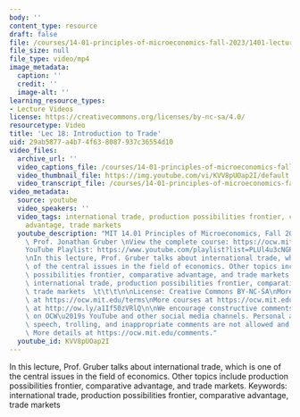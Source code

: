 ```yaml
---
body: ''
content_type: resource
draft: false
file: /courses/14-01-principles-of-microeconomics-fall-2023/1401-lecture18-2023nov08_360p_16_9.mp4
file_size: null
file_type: video/mp4
image_metadata:
  caption: ''
  credit: ''
  image-alt: ''
learning_resource_types:
- Lecture Videos
license: https://creativecommons.org/licenses/by-nc-sa/4.0/
resourcetype: Video
title: 'Lec 18: Introduction to Trade'
uid: 29ab5877-a4b7-4f63-8087-937c36554d10
video_files:
  archive_url: ''
  video_captions_file: /courses/14-01-principles-of-microeconomics-fall-2023/1ICSUYUeBPYe8MZ7ocD6c6XoDb6V8tFxB_transcript.webvtt
  video_thumbnail_file: https://img.youtube.com/vi/KVV8pUOap2I/default.jpg
  video_transcript_file: /courses/14-01-principles-of-microeconomics-fall-2023/1ICSUYUeBPYe8MZ7ocD6c6XoDb6V8tFxB_transcript.pdf
video_metadata:
  source: youtube
  video_speakers: ''
  video_tags: international trade, production possibilities frontier, comparative
    advantage, trade markets
  youtube_description: "MIT 14.01 Principles of Microeconomics, Fall 2023 \nInstructor:\
    \ Prof. Jonathan Gruber \nView the complete course: https://ocw.mit.edu/14-01F23\n\
    YouTube Playlist: https://www.youtube.com/playlist?list=PLUl4u3cNGP60V7HxLYRaJMbFzP77bzEjb\n\
    \nIn this lecture, Prof. Gruber talks about international trade, which is one\
    \ of the central issues in the field of economics. Other topics include production\
    \ possibilities frontier, comparative advantage, and trade markets. Keywords:\
    \ international trade, production possibilities frontier, comparative advantage,\
    \ trade markets  \t\t\t\n\nLicense: Creative Commons BY-NC-SA\nMore information\
    \ at https://ocw.mit.edu/terms\nMore courses at https://ocw.mit.edu\nSupport OCW\
    \ at http://ow.ly/a1If50zVRlQ\n\nWe encourage constructive comments and discussion\
    \ on OCW\u2019s YouTube and other social media channels. Personal attacks, hate\
    \ speech, trolling, and inappropriate comments are not allowed and may be removed.\
    \ More details at https://ocw.mit.edu/comments."
  youtube_id: KVV8pUOap2I
---
```

In this lecture, Prof. Gruber talks about international trade, which is one of the central issues in the field of economics. Other topics include production possibilities frontier, comparative advantage, and trade markets. Keywords: international trade, production possibilities frontier, comparative advantage, trade markets